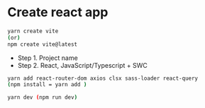 # Create react app

```bash
yarn create vite
(or)
npm create vite@latest
 ```

 - Step 1. Project name
 - Step 2. React, JavaScript/Typescript + SWC

```bash
yarn add react-router-dom axios clsx sass-loader react-query 
(npm install = yarn add )
```

```bash
yarn dev (npm run dev)
```

